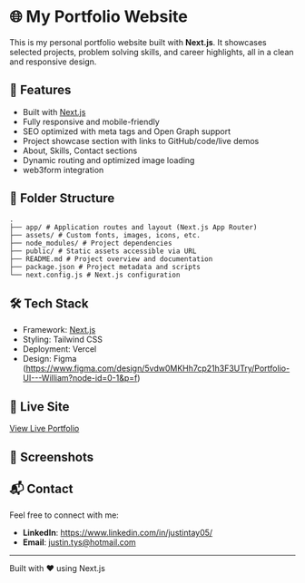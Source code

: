 # 🌐 My Portfolio Website

This is my personal portfolio website built with **Next.js**. It showcases selected projects, problem solving skills, and career highlights, all in a clean and responsive design.

## 🚀 Features

- Built with [Next.js](https://nextjs.org/)
- Fully responsive and mobile-friendly
- SEO optimized with meta tags and Open Graph support
- Project showcase section with links to GitHub/code/live demos
- About, Skills, Contact sections
- Dynamic routing and optimized image loading
- web3form integration

## 📁 Folder Structure

```plaintext
.
├── app/ # Application routes and layout (Next.js App Router)
├── assets/ # Custom fonts, images, icons, etc.
├── node_modules/ # Project dependencies
├── public/ # Static assets accessible via URL
├── README.md # Project overview and documentation
├── package.json # Project metadata and scripts
└── next.config.js # Next.js configuration
```

## 🛠️ Tech Stack

- Framework: [Next.js](https://nextjs.org/)
- Styling: Tailwind CSS
- Deployment: Vercel
- Design: Figma (https://www.figma.com/design/5vdw0MKHh7cp21h3F3UTry/Portfolio-UI---William?node-id=0-1&p=f)

## 🔗 Live Site

[View Live Portfolio](https://www.justintay.com)

## 📸 Screenshots

## 📬 Contact

Feel free to connect with me:

- **LinkedIn**: https://www.linkedin.com/in/justintay05/
- **Email**: justin.tys@hotmail.com

---

Built with ❤️ using Next.js
